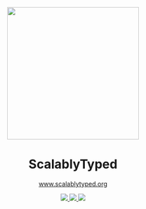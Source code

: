 <p align="center">
    <img width="300" src="https://raw.githubusercontent.com/mvillafuertem/Converter/5369e3747/scalablytyped-icon.svg"/>
</p>
<h1 align="center">ScalablyTyped</h1>
<p align="center">
    <a href="https://scalablytyped.org/docs/readme">
        www.scalablytyped.org  
    </a> 
</p>
<p align="center">
  <a href="https://gitter.im/ScalablyTyped/community">
    <img src="https://badges.gitter.im/ScalablyTyped/community.svg"/>
  </a>
  <a href="https://circleci.com/gh/ScalablyTyped/Converter">
    <img src="https://img.shields.io/circleci/build/github/ScalablyTyped/Converter?logo=circleci&style=flat"/>
  </a>
  <a href="https://github.com/scala/scala/releases">
    <img src="https://img.shields.io/badge/scala.js-1.0.0+-red.svg?logo=scala&logoColor=red"/>
  </a>    
</p>